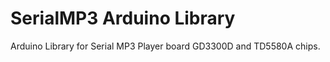 # SerialMP3 Arduino Library

Arduino Library for Serial MP3 Player board GD3300D and TD5580A chips.
